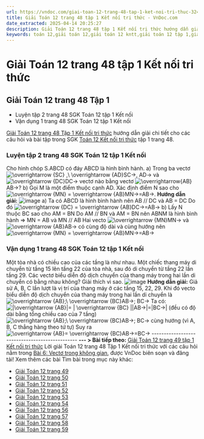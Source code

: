 ```yaml
---
url: https://vndoc.com/giai-toan-12-trang-48-tap-1-ket-noi-tri-thuc-324471
title: Giải Toán 12 trang 48 tập 1 Kết nối tri thức - VnDoc.com
date_extracted: 2025-04-14 20:25:27
description: Giải Toán 12 trang 48 tập 1 Kết nối tri thức hướng dẫn giải chi tiết các câu hỏi và bài tập trong SGK Toán 12 Kết nối tri thức tập 1.
keywords: toán 12,giải toán 12,giải toán 12 kntt,giải toán 12 tập 1,giải toán 12 kết nối tri thức,toán 12 kết nối tri thức tập 1,toán 12 kết nối tri thức,Toán 12 KNTT Bài 6,giải Toán 12 Kết nối tri thức Bài 6,Toán 12 Kết nối tri thức bài 6 Vectơ trong không gian,Vectơ trong không gian,Toán 12 Kết nối tri thức bài 6,giải toán 12 trang 46,giải toán 12 trang 47,giải toán 12 trang 48,giải toán 12 trang 50,giải toán 12 trang 52 53 54,giải toán 12 trang 56 57 58,giải toán 12 trang 59,toán 12 trang 48
---
```


# Giải Toán 12 trang 48 tập 1 Kết nối tri thức
## **Giải Toán 12 trang 48 Tập 1**
  * Luyện tập 2 trang 48 SGK Toán 12 tập 1 Kết nối
  * Vận dụng 1 trang 48 SGK Toán 12 tập 1 Kết nối

[Giải Toán 12 trang 48 Tập 1 Kết nối tri thức](<https://vndoc.com/giai-toan-12-trang-48-tap-1-ket-noi-tri-thuc-324471>) hướng dẫn giải chi tiết cho các câu hỏi và bài tập trong SGK [Toán 12 Kết nối tri thức](<https://vndoc.com/toan-12-ket-noi-tri-thuc>) tập 1 trang 48.
### Luyện tập 2 trang 48 SGK Toán 12 tập 1 Kết nối
Cho hình chóp S.ABCD có đáy ABCD là hình bình hành.
a\) Trong ba vectơ ![\\overrightarrow {SC} ,\\  \\overrightarrow {AD}](https://i.vdoc.vn/data/image/blank.png)SC→, AD→ và ![\\overrightarrow {DC}](https://i.vdoc.vn/data/image/blank.png)DC→ vectơ nào bằng vectơ ![\\overrightarrow{AB}](https://i.vdoc.vn/data/image/blank.png)AB→?
b\) Gọi M là một điểm thuộc cạnh AD. Xác định điểm N sao cho ![\\overrightarrow {MN} =  \\overrightarrow {AB}](https://i.vdoc.vn/data/image/blank.png)MN→=AB→.
**Hướng dẫn giải:**
![image](https://i.vdoc.vn/data/image/2024/07/16/638567483988901933.png)
a\) Ta có ABCD là hình bình hành nên AB // DC và AB = DC
Do đó ![\\overrightarrow {DC} =  \\overrightarrow {AB}](https://i.vdoc.vn/data/image/blank.png)DC→=AB→
b\) Lấy N thuộc BC sao cho AM = BN
Do AM // BN và AM = BN nên ABNM là hình bình hành
=> MN = AB và MN // AB
Hai vecto ![\\overrightarrow {MN}](https://i.vdoc.vn/data/image/blank.png)MN→ và ![\\overrightarrow {AB}](https://i.vdoc.vn/data/image/blank.png)AB→ có cùng độ dài và cùng hướng nên ![\\overrightarrow {MN} =  \\overrightarrow {AB}](https://i.vdoc.vn/data/image/blank.png)MN→=AB→
### Vận dụng 1 trang 48 SGK Toán 12 tập 1 Kết nối
Một tòa nhà có chiều cao của các tầng là như nhau. Một chiếc thang máy di chuyển từ tầng 15 lên tầng 22 của tòa nhà, sau đó di chuyển từ tầng 22 lần tầng 29. Các vectơ biểu diễn độ dịch chuyển của thang máy trong hai lần di chuyển có bằng nhau không? Giải thích vì sao.
![image](https://i.vdoc.vn/data/image/2024/07/16/638567483987652041.png)
**Hướng dẫn giải:**
Giả sử A, B, C lần lượt là vị trí của thang máy ở các tầng 15, 22, 29.
Khi đó vecto biểu diễn độ dịch chuyển của thang máy trong hai lần di chuyển là ![\\overrightarrow {AB};\\  \\overrightarrow {BC}](https://i.vdoc.vn/data/image/blank.png)AB→; BC→
Ta có: ![|\\overrightarrow {AB}|= | \\overrightarrow {BC} |](https://i.vdoc.vn/data/image/blank.png)|AB→|=|BC→| \(đều có độ dài bằng tổng chiều cao của 7 tầng\)
![\\overrightarrow {AB};\\  \\overrightarrow {BC}](https://i.vdoc.vn/data/image/blank.png)AB→; BC→ cùng hướng \(vì A, B, C thẳng hàng theo tứ tự\)
Suy ra ![\\overrightarrow {AB}= \\overrightarrow {BC}](https://i.vdoc.vn/data/image/blank.png)AB→=BC→
\-----------------------------------------------
**\--- > Bài tiếp theo:** [Giải Toán 12 trang 49 tập 1 Kết nối tri thức](<https://vndoc.com/giai-toan-12-trang-49-tap-1-ket-noi-tri-thuc-324543>)
Lời giải Toán 12 trang 48 Tập 1 Kết nối tri thức với các câu hỏi nằm trong [Bài 6: Vectơ trong không gian](<https://vndoc.com/toan-12-ket-noi-tri-thuc-bai-6-vecto-trong-khong-gian-320303>), được VnDoc biên soạn và đăng tải\!
Xem thêm các bài Tìm bài trong mục này khác:
  * [Giải Toán 12 trang 49](</giai-toan-12-trang-49-tap-1-ket-noi-tri-thuc-324543>)
  * [Giải Toán 12 trang 50](</giai-toan-12-trang-50-tap-1-ket-noi-tri-thuc-324549>)
  * [Giải Toán 12 trang 51](</giai-toan-12-trang-51-tap-1-ket-noi-tri-thuc-324550>)
  * [Giải Toán 12 trang 52](</giai-toan-12-trang-52-tap-1-ket-noi-tri-thuc-324583>)
  * [Giải Toán 12 trang 53](</giai-toan-12-trang-53-tap-1-ket-noi-tri-thuc-324587>)
  * [Giải Toán 12 trang 54](</giai-toan-12-trang-54-tap-1-ket-noi-tri-thuc-324601>)
  * [Giải Toán 12 trang 56](</giai-toan-12-trang-56-tap-1-ket-noi-tri-thuc-324609>)
  * [Giải Toán 12 trang 57](</giai-toan-12-trang-57-tap-1-ket-noi-tri-thuc-324624>)
  * [Giải Toán 12 trang 58](</giai-toan-12-trang-58-tap-1-ket-noi-tri-thuc-324628>)
  * [Giải Toán 12 trang 59](</giai-toan-12-trang-59-tap-1-ket-noi-tri-thuc-324718>)

